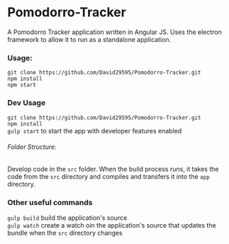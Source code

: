 # Pomodorro-Tracker
A Pomodorro Tracker application written in Angular JS. Uses the electron framework to allow it to run as a standalone application.

### Usage:
`git clone https://github.com/David29595/Pomodorro-Tracker.git`
<br/>`npm install`
<br/>`npm start`

### Dev Usage
`git clone https://github.com/David29595/Pomodorro-Tracker.git`
<br/>`npm install`
<br/>`gulp start` to start the app with developer features enabled

###### Folder Structure:
Develop code in the `src` folder. When the build process runs, it takes the code from the `src` directory and compiles and transfers it into the `app` directory.

### Other useful commands
`gulp build` build the application's source
<br/>`gulp watch` create a watch oin the application's source that updates the bundle when the `src` directory changes
